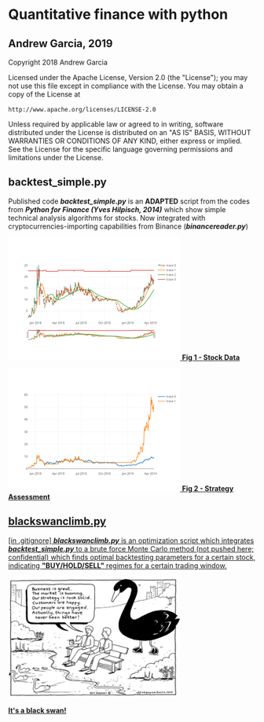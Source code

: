 # Quantitative finance with python
## Andrew Garcia, 2019

Copyright 2018 Andrew Garcia

Licensed under the Apache License, Version 2.0 (the "License");
you may not use this file except in compliance with the License.
You may obtain a copy of the License at

    http://www.apache.org/licenses/LICENSE-2.0

Unless required by applicable law or agreed to in writing, software
distributed under the License is distributed on an "AS IS" BASIS,
WITHOUT WARRANTIES OR CONDITIONS OF ANY KIND, either express or implied.
See the License for the specific language governing permissions and
limitations under the License.

## backtest_simple.py

Published code _**backtest_simple.py**_ is an **ADAPTED** script from the codes from _**Python for Finance (Yves Hilpisch, 2014)**_ which show simple technical analysis algorithms for stocks. Now integrated with cryptocurrencies-importing capabilities from Binance (_**binancereader.py**_)

<img src="Figure_1.png" alt="drawing" width="350"/><a href="https://plot.ly/~andrewrgarcia/10.embed">
**Fig 1 -  Stock Data**

<img src="Figure_2.png" alt="drawing" width="350"/><a href="https://plot.ly/~andrewrgarcia/12.embed">
**Fig 2 - Strategy Assessment**

## blackswanclimb.py

[in .gitignore] _**blackswanclimb.py**_ is an optimization script which integrates _**backtest_simple.py**_ to a brute force Monte Carlo method (not pushed here; confidential) which finds optimal backtesting parameters for a certain stock, indicating **"BUY/HOLD/SELL"** regimes for a certain trading window.


<img src="black_swan.jpg" alt="drawing" width="350"/>

**It's a black swan!**
